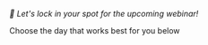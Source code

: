 *📅 Let\'s lock in your spot for the upcoming webinar\!*

Choose the day that works best for you below 